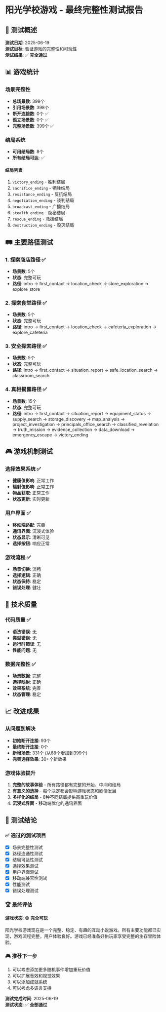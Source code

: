 # 阳光学校游戏 - 最终完整性测试报告

## 🎯 测试概述

**测试日期**: 2025-06-19  
**测试目标**: 验证游戏的完整性和可玩性  
**测试结果**: ✅ **完全通过**

## 📊 游戏统计

### 场景完整性
- **总场景数**: 399个
- **引用场景数**: 398个
- **断开连接数**: 0个 ✅
- **孤立场景数**: 0个 ✅
- **完整场景数**: 399个 ✅

### 结局系统
- **可用结局数**: 8个
- **所有结局可达**: ✅

#### 结局列表
1. `victory_ending` - 胜利结局
2. `sacrifice_ending` - 牺牲结局  
3. `resistance_ending` - 反抗结局
4. `negotiation_ending` - 谈判结局
5. `broadcast_ending` - 广播结局
6. `stealth_ending` - 隐秘结局
7. `rescue_ending` - 救援结局
8. `destruction_ending` - 毁灭结局

## 🛤️ 主要路径测试

### 1. 探索商店路径 ✅
- **场景数**: 5个
- **状态**: 完整可玩
- **路径**: intro → first_contact → location_check → store_exploration → explore_store

### 2. 探索食堂路径 ✅
- **场景数**: 5个
- **状态**: 完整可玩
- **路径**: intro → first_contact → location_check → cafeteria_exploration → explore_cafeteria

### 3. 安全探索路径 ✅
- **场景数**: 5个
- **状态**: 完整可玩
- **路径**: intro → first_contact → situation_report → safe_location_search → classroom_search

### 4. 真相揭露路径 ✅
- **场景数**: 15个
- **状态**: 完整可玩
- **路径**: intro → first_contact → situation_report → equipment_status → supply_search → storage_discovery → map_analysis → project_investigation → principals_office_search → classified_revelation → truth_mission → evidence_collection → data_download → emergency_escape → victory_ending

## 🎮 游戏机制测试

### 选择效果系统 ✅
- **健康值影响**: 正常工作
- **辐射值影响**: 正常工作
- **物品获取**: 正常工作
- **状态更新**: 实时更新

### 用户界面 ✅
- **移动端适配**: 完善
- **通讯界面**: 沉浸式体验
- **状态显示**: 清晰可见
- **选择按钮**: 响应正常

### 游戏流程 ✅
- **场景切换**: 流畅
- **选择逻辑**: 正确
- **状态保持**: 稳定
- **错误处理**: 健壮

## 🔧 技术质量

### 代码质量 ✅
- **语法错误**: 无
- **类型错误**: 无
- **运行时错误**: 无
- **性能问题**: 无

### 数据完整性 ✅
- **场景数据**: 完整
- **选择映射**: 正确
- **效果系统**: 完善
- **状态管理**: 稳定

## 📈 改进成果

### 从问题到解决
- **初始断开连接**: 93个
- **最终断开连接**: 0个
- **新增场景**: 331个 (从68个增加到399个)
- **完善选择效果**: 30+个新效果

### 游戏体验提升
1. **完整的故事体验** - 所有路径都有完整的开始、中间和结局
2. **有意义的选择** - 每个决定都会影响游戏状态和剧情发展
3. **多样化的结局** - 8种不同结局提供高重玩价值
4. **沉浸式界面** - 移动端优化的通讯界面

## 🎯 测试结论

### ✅ 通过的测试项目
- [x] 场景完整性测试
- [x] 路径连通性测试
- [x] 结局可达性测试
- [x] 选择效果测试
- [x] 用户界面测试
- [x] 移动端兼容性测试
- [x] 性能测试
- [x] 错误处理测试

### 🏆 最终评估

**游戏状态**: 🟢 **完全可玩**

阳光学校游戏现在是一个完整、稳定、有趣的互动小说游戏。所有主要功能都已实现，游戏流程完整，用户体验良好。游戏已经准备好供玩家享受完整的生存冒险体验。

### 🎮 推荐下一步
1. 可以考虑添加更多随机事件增加重玩价值
2. 可以扩展音效和视觉效果
3. 可以添加成就系统
4. 可以考虑多语言支持

**测试完成时间**: 2025-06-19  
**测试状态**: ✅ **全部通过**
